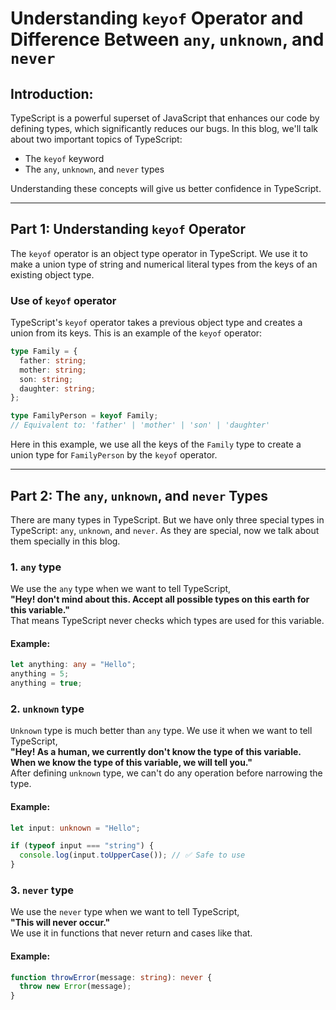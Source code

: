 

# Understanding `keyof` Operator and Difference Between `any`, `unknown`, and `never`

## Introduction:
TypeScript is a powerful superset of JavaScript that enhances our code by defining types, which significantly reduces our bugs. In this blog, we'll talk about two important topics of TypeScript:

- The `keyof` keyword
- The `any`, `unknown`, and `never` types

Understanding these concepts will give us better confidence in TypeScript.

---

## Part 1: Understanding `keyof` Operator

The `keyof` operator is an object type operator in TypeScript. We use it to make a union type of string and numerical literal types from the keys of an existing object type.

### Use of `keyof` operator

TypeScript's `keyof` operator takes a previous object type and creates a union from its keys. This is an example of the `keyof` operator:

```ts
type Family = {
  father: string;
  mother: string;
  son: string;
  daughter: string;
};

type FamilyPerson = keyof Family;
// Equivalent to: 'father' | 'mother' | 'son' | 'daughter'
```

Here in this example, we use all the keys of the `Family` type to create a union type for `FamilyPerson` by the `keyof` operator.

---

## Part 2: The `any`, `unknown`, and `never` Types

There are many types in TypeScript. But we have only three special types in TypeScript: `any`, `unknown`, and `never`. As they are special, now we talk about them specially in this blog.

### 1. `any` type

We use the `any` type when we want to tell TypeScript,  
**"Hey! don't mind about this. Accept all possible types on this earth for this variable."**  
That means TypeScript never checks which types are used for this variable.

#### Example:
```ts
let anything: any = "Hello";
anything = 5;
anything = true;
```

### 2. `unknown` type

`Unknown` type is much better than `any` type. We use it when we want to tell TypeScript,  
**"Hey! As a human, we currently don't know the type of this variable. When we know the type of this variable, we will tell you."**  
After defining `unknown` type, we can't do any operation before narrowing the type.

#### Example:
```ts
let input: unknown = "Hello";

if (typeof input === "string") {
  console.log(input.toUpperCase()); // ✅ Safe to use
}
```

### 3. `never` type

We use the `never` type when we want to tell TypeScript,  
**"This will never occur."**  
We use it in functions that never return and cases like that.

#### Example:
```ts
function throwError(message: string): never {
  throw new Error(message);
}
```
